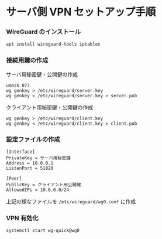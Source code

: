 # サーバ側 VPN セットアップ手順

### WireGuard のインストール
```bash
apt install wireguard-tools iptables
```

### 接続用鍵の作成
サーバ用秘密鍵・公開鍵の作成
```
umask 077
wg genkey > /etc/wireguard/server.key
wg genkey < /etc/wireguard/server.key > server.pub
```
クライアント用秘密鍵・公開鍵の作成
```
wg genkey > /etc/wireguard/client.key
wg genkey < /etc/wireguard/client.key > client.pub
```

### 設定ファイルの作成
```config
[Interface]
PrivateKey = サーバ用秘密鍵
Address = 10.0.0.1
ListenPort = 51820

[Peer]
PublicKey = クライアント用公開鍵
AllowedIPs = 10.0.0.0/24
```
上記の様なファイルを `/etc/wireguard/wg0.conf` に作成

### VPN 有効化
```bash
systemctl start wg-quick@wg0
```
